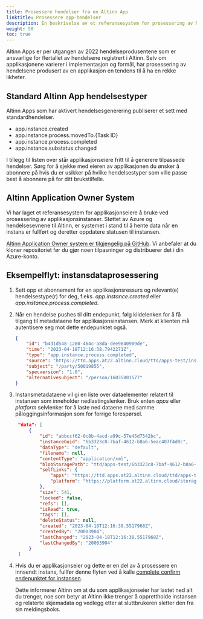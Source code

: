 ```yaml
---
title: Prosessere hendelser fra en Altinn App
linktitle: Prosessere app-hendelser
description: En beskrivelse av et referansesystem for prosessering av hendelser fra en Altinn App
weight: 50
toc: true
---
```


Altinn Apps er per utgangen av 2022 hendelseprodusentene som er ansvarlige for flertallet av hendelsene registrert
i Altinn. Selv om applikasjonene varierer i implementasjon og formål, har prosessering av hendelsene
produsert av en applikasjon en tendens til å ha en rekke likheter. 

## Standard Altinn App hendelsestyper

Altinn Apps som har aktivert hendelsesgenerering publiserer et sett med standardhendelser.

- app.instance.created
- app.instance.process.movedTo.{Task ID}
- app.instance.process.completed
- app.instance.substatus.changed
  
I tillegg til listen over står applikasjonseiere fritt til å generere tilpassede hendelser.
Sørg for å sjekke med eieren av applikasjonen du ønsker å abonnere på hvis du er usikker på 
hvilke hendelsestyper som ville passe best å abonnere på for ditt brukstilfelle. 


## Altinn Application Owner System

Vi har laget et referansesystem for applikasjonseiere å bruke ved prosessering av applikasjonsinstanser.
Støttet av Azure og hendelsesevnene til Altinn,
er systemet i stand til å hente data når en instans er fullført og deretter oppdatere statusen til instansen. 

[Altinn Application Owner system er tilgjengelig på GitHub](https://github.com/Altinn/altinn-application-owner-system). 
Vi anbefaler at du kloner repositoriet før du gjør noen tilpasninger og distribuerer det i din Azure-konto. 


## Eksempelflyt: instansdataprosessering

1. Sett opp et abonnement for en applikasjonsressurs og relevant(e) hendelsestype(r) for deg,
   f.eks. _app.instance.created_ eller _app.instance.process.completed_.

2. Når en hendelse pushes til ditt endepunkt, følg kildelenken for å få tilgang til metadataene for applikasjonsinstansen.
   Merk at klienten må autentisere seg mot dette endepunktet også.
    ```json {linenos=false,hl_lines=[5]}
    {
        "id": "b4d1d548-1280-464c-a8da-dee9840909de",
        "time": "2023-04-18T12:16:38.7942271Z",
        "type": "app.instance.process.completed",
        "source": "https://ttd.apps.at22.altinn.cloud/ttd/apps-test/instances/50019855/6b3323c8-7baf-4612-b8a6-5eac407f4d0c",
        "subject": "/party/50019855",
        "specversion": "1.0",
        "alternativesubject": "/person/16035001577"
    }
    ```
3. Instansmetadataene vil gi en liste over dataelementer relatert til instansen som inneholder
   nedlastingslenker. Bruk enten *apps* eller *platform* selvlenker for å laste ned dataene med samme påloggingsinformasjon som 
   for forrige forespørsel.
   
   ```json  {linenos=false,hl_lines=[10,11]}      
    "data": [
        {
            "id": "abbccf62-0c8b-4acd-a99c-57e45d7542bc",
            "instanceGuid": "6b3323c8-7baf-4612-b8a6-5eac407f4d0c",
            "dataType": "default",
            "filename": null,
            "contentType": "application/xml",
            "blobStoragePath": "ttd/apps-test/6b3323c8-7baf-4612-b8a6-5eac407f4d0c/data/abbccf62-0c8b-4acd-a99c-57e45d7542bc",
            "selfLinks": {
                "apps": "https://ttd.apps.at22.altinn.cloud/ttd/apps-test/instances/50019855/6b3323c8-7baf-4612-b8a6-5eac407f4d0c/data/abbccf62-0c8b-4acd-a99c-57e45d7542bc",
                "platform": "https://platform.at22.altinn.cloud/storage/api/v1/instances/50019855/6b3323c8-7baf-4612-b8a6-5eac407f4d0c/data/abbccf62-0c8b-4acd-a99c-57e45d7542bc"
            },
            "size": 541,
            "locked": false,
            "refs": [],
            "isRead": true,
            "tags": [],
            "deleteStatus": null,
            "created": "2023-04-18T12:16:38.5517968Z",
            "createdBy": "20003904",
            "lastChanged": "2023-04-18T12:16:38.5517968Z",
            "lastChangedBy": "20003904"
        }
    ]
    ```

4. Hvis du er applikasjonseier og dette er en del av å prosessere en innsendt instans, fullfør denne flyten ved å 
   kalle 
   [complete confirm endepunktet for instansen](https://docs.altinn.studio/api/apps/spec/#/Instances/post__org___app__instances__instanceOwnerPartyId___instanceGuid__complete). 
   
   Dette informerer Altinn om at du som applikasjonseier har lastet ned alt du trenger, noe som betyr at Altinn 
   ikke trenger å opprettholde instansen og relaterte skjemadata og vedlegg etter at sluttbrukeren sletter den fra sin 
   meldingsboks.
